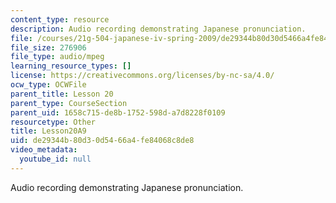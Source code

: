 ```yaml
---
content_type: resource
description: Audio recording demonstrating Japanese pronunciation.
file: /courses/21g-504-japanese-iv-spring-2009/de29344b80d30d5466a4fe84068c8de8_Lesson20A9.mp3
file_size: 276906
file_type: audio/mpeg
learning_resource_types: []
license: https://creativecommons.org/licenses/by-nc-sa/4.0/
ocw_type: OCWFile
parent_title: Lesson 20
parent_type: CourseSection
parent_uid: 1658c715-de8b-1752-598d-a7d8228f0109
resourcetype: Other
title: Lesson20A9
uid: de29344b-80d3-0d54-66a4-fe84068c8de8
video_metadata:
  youtube_id: null
---
```

Audio recording demonstrating Japanese pronunciation.